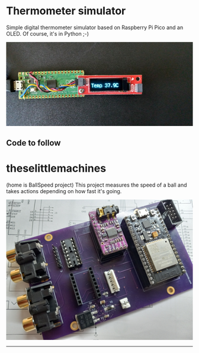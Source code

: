# Thermometer simulator
Simple digital thermometer simulator based on Raspberry Pi Pico and
an OLED. Of course, it's in Python ;-)

![Thermometer](_images/therm1.jpg)

Code to follow
---

# theselittlemachines
(home is BallSpeed project)
This project measures the speed of a ball and takes actions depending on how fast it's going.

![custom audio player with LED dot matrix](_images/Chevelle-audio.jpg)

---
